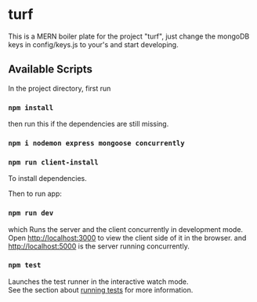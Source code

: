 # turf

This is a MERN boiler plate for the project "turf", just change the mongoDB keys in config/keys.js to your's and start developing.

## Available Scripts

In the project directory, first run 

### `npm install`

then run this if the dependencies are still missing.

### `npm i nodemon express mongoose concurrently` 

### `npm run client-install`

To install dependencies.

Then to run app:

### `npm run dev`

which Runs the server and the client concurrently in development mode.<br>
Open [http://localhost:3000](http://localhost:3000) to view the client side of it in the browser.
and [http://localhost:5000](http://localhost:5000) is the server running concurrently.

### `npm test`

Launches the test runner in the interactive watch mode.<br>
See the section about [running tests](https://facebook.github.io/create-react-app/docs/running-tests) for more information.